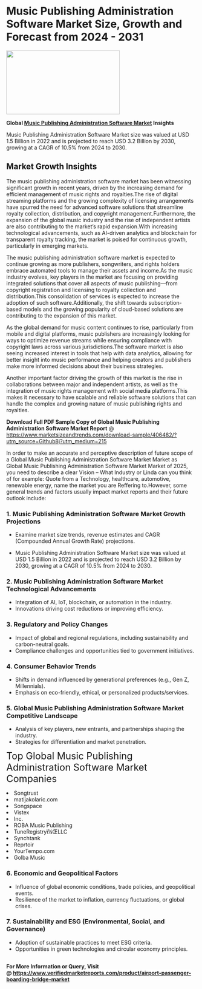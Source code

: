 <H1>Music Publishing Administration Software Market Size, Growth and Forecast from 2024 - 2031</H1><img class="aligncenter size-medium wp-image-584254" src="https://thirdeyenews.in/wp-content/uploads/2024/09/Global-Market-Research-300x168.jpeg" alt="" width="300" height="168" /><p><strong>Global&nbsp;<a href="https://www.marketsizeandtrends.com/download-sample/406482/?utm_source=Github8j?utm_medium=215">Music Publishing Administration Software Market</a> Insights</strong></p><p>Music Publishing Administration Software Market size was valued at USD 1.5 Billion in 2022 and is projected to reach USD 3.2 Billion by 2030, growing at a CAGR of 10.5% from 2024 to 2030.</p><p><h2>Market Growth Insights</h2> <p>The music publishing administration software market has been witnessing significant growth in recent years, driven by the increasing demand for efficient management of music rights and royalties.The rise of digital streaming platforms and the growing complexity of licensing arrangements have spurred the need for advanced software solutions that streamline royalty collection, distribution, and copyright management.Furthermore, the expansion of the global music industry and the rise of independent artists are also contributing to the market’s rapid expansion.With increasing technological advancements, such as AI-driven analytics and blockchain for transparent royalty tracking, the market is poised for continuous growth, particularly in emerging markets.</p> <p>The music publishing administration software market is expected to continue growing as more publishers, songwriters, and rights holders embrace automated tools to manage their assets and income.As the music industry evolves, key players in the market are focusing on providing integrated solutions that cover all aspects of music publishing—from copyright registration and licensing to royalty collection and distribution.This consolidation of services is expected to increase the adoption of such software.Additionally, the shift towards subscription-based models and the growing popularity of cloud-based solutions are contributing to the expansion of this market.</p> <p>As the global demand for music content continues to rise, particularly from mobile and digital platforms, music publishers are increasingly looking for ways to optimize revenue streams while ensuring compliance with copyright laws across various jurisdictions.The software market is also seeing increased interest in tools that help with data analytics, allowing for better insight into music performance and helping creators and publishers make more informed decisions about their business strategies.</p> <p>Another important factor driving the growth of this market is the rise in collaborations between major and independent artists, as well as the integration of music rights management with social media platforms.This makes it necessary to have scalable and reliable software solutions that can handle the complex and growing nature of music publishing rights and royalties.</p> <p><span class=""><strong>Download Full PDF Sample Copy of Global Music Publishing Administration Software Market Report</strong> @ <a href="https://www.marketsizeandtrends.com/download-sample/406482/?utm_source=Github8j?utm_medium=215" target="_blank">https://www.marketsizeandtrends.com/download-sample/406482/?utm_source=Github8j?utm_medium=215</a></span></p><p>In order to make an accurate and perceptive description of future scope of a Global&nbsp;Music Publishing Administration Software Market Market as Global&nbsp;Music Publishing Administration Software Market Market of 2025, you need to describe a clear Vision &ndash; What Industry or Linda can you think of for example: Quote from a Technology, healthcare, automotive, renewable energy, name the market you are Reffering to.However, some general trends and factors usually impact market reports and their future outlook include:</p><h3>1.&nbsp;<strong>Music Publishing Administration Software Market Growth Projections</strong></h3><ul><li>Examine market size trends, revenue estimates and CAGR (Compounded Annual Growth Rate) projections.</li><li><p>Music Publishing Administration Software Market size was valued at USD 1.5 Billion in 2022 and is projected to reach USD 3.2 Billion by 2030, growing at a CAGR of 10.5% from 2024 to 2030.</p></li></ul><h3>2.&nbsp;<strong>Music Publishing Administration Software Market Technological Advancements</strong></h3><ul><li>Integration of AI, IoT, blockchain, or automation in the industry.</li><li>Innovations driving cost reductions or improving efficiency.</li></ul><h3>3.&nbsp;<strong>Regulatory and Policy Changes</strong></h3><ul><li>Impact of global and regional regulations, including sustainability and carbon-neutral goals.</li><li>Compliance challenges and opportunities tied to government initiatives.</li></ul><h3>4.&nbsp;<strong>Consumer Behavior Trends</strong></h3><ul><li>Shifts in demand influenced by generational preferences (e.g., Gen Z, Millennials).</li><li>Emphasis on eco-friendly, ethical, or personalized products/services.</li></ul><h3>5.&nbsp;<strong>Global Music Publishing Administration Software Market Competitive Landscape</strong></h3><ul><li>Analysis of key players, new entrants, and partnerships shaping the industry.</li><li>Strategies for differentiation and market penetration.</li></ul><p data-pm-slice="1 1 []"><span style="color: inherit; font-family: inherit; font-size: 25px;">Top Global Music Publishing Administration Software Market Companies</span></p><div class="" data-test-id=""><p><li>Songtrust</li><li> matijakolaric.com</li><li> Songspace</li><li> Vistex</li><li> Inc.</li><li> ROBA Music Publishing</li><li> TuneRegistryï¼ŒLLC</li><li> Synchtank</li><li> Reprtoir</li><li> YourTempo.com</li><li> Golba Music</li></p></div><h3>6.&nbsp;<strong>Economic and Geopolitical Factors</strong></h3><ul><li>Influence of global economic conditions, trade policies, and geopolitical events.</li><li>Resilience of the market to inflation, currency fluctuations, or global crises.</li></ul><h3>7.&nbsp;<strong>Sustainability and ESG (Environmental, Social, and Governance)</strong></h3><ul><li>Adoption of sustainable practices to meet ESG criteria.</li><li>Opportunities in green technologies and circular economy principles.</li></ul><h2><strong style="font-size: 14px;">For More Information or Query, Visit @&nbsp;</strong><a style="background-color: #ffffff; font-size: 14px;" href="https://www.marketsizeandtrends.com/report/music-publishing-administration-software-market/" target="_blank">https://www.verifiedmarketreports.com/product/airport-passenger-boarding-bridge-market</a></h2>